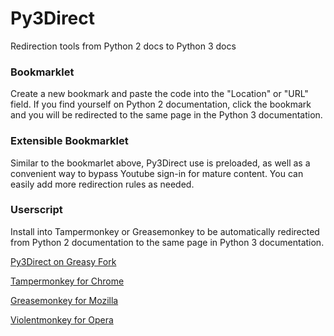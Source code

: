 # Py3Direct
Redirection tools from Python 2 docs to Python 3 docs

### Bookmarklet
Create a new bookmark and paste the code into the "Location" or "URL" field.
If you find yourself on Python 2 documentation, click the bookmark and you will 
be redirected to the same page in the Python 3 documentation.

### Extensible Bookmarklet
Similar to the bookmarlet above, Py3Direct use is preloaded, as well as a convenient way to bypass Youtube sign-in for mature content.
You can easily add more redirection rules as needed.

### Userscript
Install into Tampermonkey or Greasemonkey to be automatically redirected from Python 2 documentation to the same page in Python 3 documentation.

[Py3Direct on Greasy Fork](https://greasyfork.org/en/scripts/26235-py3direct)

[Tampermonkey for Chrome](https://chrome.google.com/webstore/detail/tampermonkey/dhdgffkkebhmkfjojejmpbldmpobfkfo?hl=en)

[Greasemonkey for Mozilla](https://addons.mozilla.org/en-US/firefox/addon/greasemonkey/)

[Violentmonkey for Opera](https://addons.opera.com/en/extensions/details/violent-monkey/)

